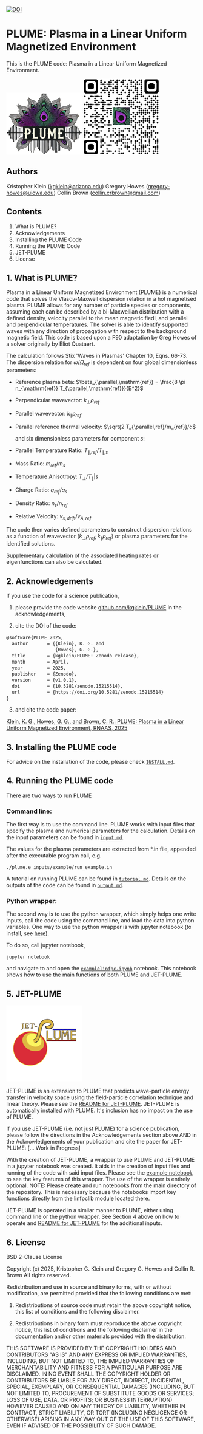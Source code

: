 [![DOI](https://zenodo.org/badge/DOI/10.5281/zenodo.15215514.svg)](https://doi.org/10.5281/zenodo.15215514)

# PLUME: Plasma in a Linear Uniform Magnetized Environment

This is the PLUME code: Plasma in a Linear Uniform Magnetized Environment.

<img src="./PLUME_logo.png" alt="drawing" width="200"/>
<img src="./qrcode_plume_github.png" alt="drawing" width="200"/>

## Authors

Kristopher Klein   (kgklein@arizona.edu)
Gregory Howes      (gregory-howes@uiowa.edu)
Collin Brown       (collin.crbrown@gmail.com)

## Contents

1. What is PLUME?
2. Acknowledgements
3. Installing the PLUME Code
4. Running the PLUME Code
5. JET-PLUME
6. License

## 1. What is PLUME?

Plasma in a Linear Uniform Magnetized Environment (PLUME) is a numerical code that solves the Vlasov-Maxwell dispersion relation in a hot magnetised plasma.
PLUME allows for any number of particle species or components, assuming each can be described by a bi-Maxwellian distribution with a defined density, velocity parallel to the mean magnetic fiedl, and parallel and perpendicular temperatures.
The solver is able to identify supported waves with any direction of propagation with respect to the background magnetic field.
This code is based upon a F90 adaptation by Greg Howes of a solver originally by Eliot Quataert.

The calculation follows Stix 'Waves in Plasmas' Chapter 10, Eqns. 66-73.
The dispersion relation for $\omega/\Omega_{ref}$ is dependent on four global dimensionless parameters:

- Reference plasma beta: $\beta_{\parallel,\mathrm{ref}} = \frac{8 \pi n_{\mathrm{ref}} T_{\parallel,\mathrm{ref}}}{B^2}$
- Perpendicular wavevector: $k_\perp \rho_{ref}$
- Parallel wavevector: $k_\parallel \rho_{ref}$
- Parallel reference thermal velocity: $\sqrt{2 T_{\parallel,ref}/m_{ref}}/c$

     and six dimensionless parameters for component $s$:

- Parallel Temperature Ratio: $T_{\parallel,ref}/T_{\parallel,s}$
- Mass Ratio: $m_{ref}/m_{s}$
- Temperature Anisotropy: $T_{\perp}/T_{\parallel}|s$
- Charge Ratio: $q_{ref}/q_{s}$
- Density Ratio: $n_{s}/n_{ref}$
- Relative Velocity: $v_{s,drift}/v_{A,ref}$

The code then varies defined parameters to construct dispersion relations as a function of wavevector $(k_\perp \rho_{ref},k_\parallel \rho_{ref})$ or plasma parameters for the identified solutions.

Supplementary calculation of the associated heating rates or eigenfunctions can also be calculated.

## 2. Acknowledgements

If you use the code for a science publication,
1. please provide the code website [github.com/kgklein/PLUME](https://github.com/kgklein/PLUME) in the acknowledgements,

2. cite the DOI of the code:
```
@software{PLUME_2025,
  author       = {{Klein}, K. G. and
                  {Howes}, G. G.},
  title        = {kgklein/PLUME: Zenodo release},
  month        = April,
  year         = 2025,
  publisher    = {Zenodo},
  version      = {v1.0.1},
  doi          = {10.5281/zenodo.15215514},
  url          = {https://doi.org/10.5281/zenodo.15215514}
}
```

3. and cite the code paper:

[Klein, K. G., Howes, G. G.,
and Brown, C. R.: PLUME: Plasma in a Linear Uniform Magnetized Environment, RNAAS, 2025](https://iopscience.iop.org/article/10.3847/2515-5172/add1c2)
   
##  3. Installing the PLUME code

For advice on the installation of the code, please check [`INSTALL.md`](./INSTALL.md).

##  4. Running the PLUME code

There are two ways to run PLUME

###  Command line:

The first way is to use the command line. PLUME works with input files that specify the plasma and numerical parameters for the calculation.
Details on the input parameters can be found in [`input.md`](./input.md).

The values for the plasma parameters are extracted from *.in file, appended after the executable program call, e.g.
```
./plume.e inputs/example/run_example.in
```

A tutorial on running PLUME can be found in [`tutorial.md`](./tutorial.md).
Details on the outputs of the code can be found in [`output.md`](./output.md).

###  Python wrapper:

The second way is to use the python wrapper, which simply helps one write inputs, call the code using the command line, and load the data into python variables. One way to use the python wrapper is with jupyter notebook (to install, see [here](https://jupyter.org/install)).

To do so, call jupyter notebook,
```
jupyter notebook
```
and navigate to and open the [`examplelinfpc.ipynb`](./examplelinfpc.ipynb) notebook. This notebook shows how to use the main functions of both PLUME and JET-PLUME. 


## 5. JET-PLUME

<img src="./Jet-Plume_Logo.svg" alt="JetPlumeLogdrawing" width="200"/>

JET-PLUME is an extension to PLUME that predicts wave-particle energy transfer in velocity space using the field-particle correlation technique and linear theory. Please see the [README for JET-PLUME](./README-JETPLUME.md). JET-PLUME is automatically installed with PLUME. It's inclusion has no impact on the use of PLUME.

If you use JET-PLUME (i.e. not just PLUME) for a science publication, please follow the directions in the Acknowledgements section above AND in the Acknowledgements of your publication and cite the paper for JET-PLUME: [... Work in Progress]

With the creation of JET-PLUME, a wrapper to use PLUME and JET-PLUME in a jupyter notebook was created. It aids in the creation of input files and running of the code with said input files. Please see the [example notebook](./page/examplelinfpc.md) to see the key features of this wrapper. The use of the wrapper is entirely optional. NOTE: Please create and run notebooks from the main directory of the repository. This is necessary because the notebooks import key functions directly from the linfpclib module located there.

JET-PLUME is operated in a similar manner to PLUME, either using command line or the python wrapper. See Section 4 above on how to operate and [README for JET-PLUME](./README-JETPLUME.md) for the additional inputs.

## 6. License

BSD 2-Clause License

Copyright (c) 2025, Kristopher G. Klein and Gregory G. Howes and Collin R. Brown
All rights reserved.

Redistribution and use in source and binary forms, with or without
modification, are permitted provided that the following conditions are met:

1. Redistributions of source code must retain the above copyright notice, this
   list of conditions and the following disclaimer.

2. Redistributions in binary form must reproduce the above copyright notice,
   this list of conditions and the following disclaimer in the documentation
   and/or other materials provided with the distribution.

THIS SOFTWARE IS PROVIDED BY THE COPYRIGHT HOLDERS AND CONTRIBUTORS "AS IS"
AND ANY EXPRESS OR IMPLIED WARRANTIES, INCLUDING, BUT NOT LIMITED TO, THE
IMPLIED WARRANTIES OF MERCHANTABILITY AND FITNESS FOR A PARTICULAR PURPOSE ARE
DISCLAIMED. IN NO EVENT SHALL THE COPYRIGHT HOLDER OR CONTRIBUTORS BE LIABLE
FOR ANY DIRECT, INDIRECT, INCIDENTAL, SPECIAL, EXEMPLARY, OR CONSEQUENTIAL
DAMAGES (INCLUDING, BUT NOT LIMITED TO, PROCUREMENT OF SUBSTITUTE GOODS OR
SERVICES; LOSS OF USE, DATA, OR PROFITS; OR BUSINESS INTERRUPTION) HOWEVER
CAUSED AND ON ANY THEORY OF LIABILITY, WHETHER IN CONTRACT, STRICT LIABILITY,
OR TORT (INCLUDING NEGLIGENCE OR OTHERWISE) ARISING IN ANY WAY OUT OF THE USE
OF THIS SOFTWARE, EVEN IF ADVISED OF THE POSSIBILITY OF SUCH DAMAGE.
